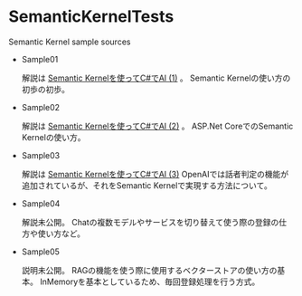# SemanticKernelTests
Semantic Kernel sample sources

- Sample01

  解説は [Semantic Kernelを使ってC#でAI (1)](https://zenn.dev/yakumo3/articles/3a61dc5a47fd0b) 。
  Semantic Kernelの使い方の初歩の初歩。

- Sample02

  解説は [Semantic Kernelを使ってC#でAI (2)](https://zenn.dev/yakumo3/articles/ba9b4451dac3cc) 。
  ASP.Net CoreでのSemantic Kernelの使い方。

- Sample03

  解説は [Semantic Kernelを使ってC#でAI (3)](https://zenn.dev/yakumo3/articles/480c9efce464b1)
  OpenAIでは話者判定の機能が追加されているが、それをSemantic Kernelで実現する方法について。

- Sample04

  解説未公開。
  Chatの複数モデルやサービスを切り替えて使う際の登録の仕方や使い方など。

- Sample05

  説明未公開。
  RAGの機能を使う際に使用するベクターストアの使い方の基本。
  InMemoryを基本としているため、毎回登録処理を行う方式。
